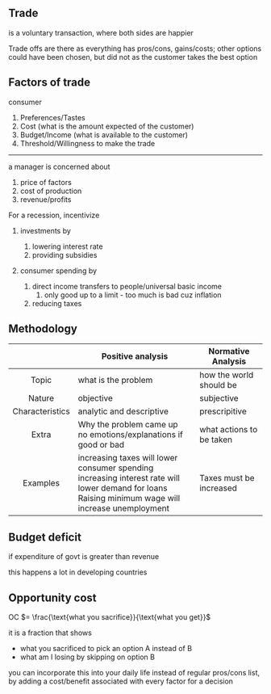 ## Trade

is a voluntary transaction, where both sides are happier

Trade offs are there as everything has pros/cons, gains/costs; other options could have been chosen, but did not as the customer takes the best option

## Factors of trade

consumer

1. Preferences/Tastes
2. Cost (what is the amount expected of the customer)
3. Budget/Income (what is available to the customer)
4. Threshold/Willingness to make the trade

---

a manager is concerned about

1. price of factors
2. cost of production
3. revenue/profits

For a recession, incentivize

1. investments by
   1. lowering interest rate
   2. providing subsidies

2. consumer spending by
   1. direct income transfers to people/universal basic income
      1. only good up to a limit - too much is bad cuz inflation
   2. reducing taxes

## Methodology

|                 | Positive analysis                                            | Normative Analysis       |
| :-------------: | ------------------------------------------------------------ | ------------------------ |
|      Topic      | what is the problem                                          | how the world should be  |
|     Nature      | objective                                                    | subjective               |
| Characteristics | analytic and descriptive                                     | prescripitive            |
|      Extra      | Why the problem came up<br />no emotions/explanations if good or bad | what actions to be taken |
|    Examples     | increasing taxes will lower consumer spending<br />increasing interest rate will lower demand for loans<br />Raising minimum wage will increase unemployment | Taxes must be increased  |

## Budget deficit

if expenditure of govt is greater than revenue

this happens a lot in developing countries

## Opportunity cost

OC $= \frac{\text{what you sacrifice}}{\text{what you get}}$

it is a fraction that shows

- what you sacrificed to pick an option A instead of B
- what am I losing by skipping on option B

you can incorporate this into your daily life instead of regular pros/cons list, by adding a cost/benefit associated with every factor for a decision
